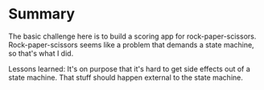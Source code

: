 # Summary

The basic challenge here is to build a scoring app for rock-paper-scissors. Rock-paper-scissors seems like a problem that demands a state machine, so that's what I did.

Lessons learned: It's on purpose that it's hard to get side effects out of a state machine. That stuff should happen external to the state machine.